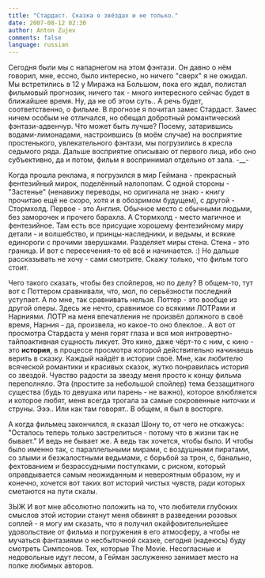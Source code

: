 ```yaml
---
title: "Стардаст. Сказка о звёздах и не только."
date: 2007-08-12 02:30
author: Anton Zujev
comments: false
language: russian
---
```


Сегодня были мы с напарнегом на этом фэнтази. Он давно о нём говорил, мне, ессно, было интересно, но ничего "сверх" я не ожидал. Мы встретились в 12 у Миража на Большом, пока его ждал, полистал фильмовый прогнозик, ничего так - много интересного сейчас будет в ближайшее время. Ну, да не об этом суть.. А речь будет, соответственно, о фильме. В прогнозе я почитал замес Стардаст. Замес ничем особым не отличался, но обещал добротный романтический фэнтази-адвенчур. Что может быть лучше? Посему, затарившись водами-лимонадами, настроившись (в моём случае) на восприятие простенького, увлекательного фэнтази, мы погрузились в кресла седьмого ряда. Дальше восприятие описываю от первого лица, ибо оно субъективно, да и потом, фильм я воспринимал отдельно от зала. -__-

Когда прошла реклама, я погрузился в мир Геймана - прекрасный фентезийный мирок, поделённый налопопам. С одной стороны - "Застенье" (ненавижу переводы, но оригинала не знаю - книгу прочитаю ещё не скоро, хотя и в обозримом будущем), с другой - Стормхолд. Первое - это Англия. Обычное место с обычными людьми, без заморочек и прочего барахла. А Стормхолд - место магичное и фентезийное. Там есть все присущие хорошему фентезийному миру детали - и волшебство, и принцы-наследники, и ведьмы, и всякие единороги с прочими зверушками. Разделяет миры стена. Стена - это граница. И вот с пересечения-то её всё и начинается. :) Но дальше рассказывать не хочу - сами смотрите. Скажу только, что фильм того стоит.

Чего такого сказать, чтобы без спойлеров, но по делу? В общем-то, тут вот с Поттером сравнивали, что, мол, по серьёзности последний уступает. А по мне, так сравнивать нельзя. Поттер - это вообще из другой оперы. Здесь же нечто, сравнимое со всякими ЛОТРами и Нарниями. ЛОТР на меня впечатления не произвёл должного в своё время, Нарния - да, произвела, но какое-то оно блеклое.. А вот от просмотра Стардаста у меня горят глаза и вся моя интровертно-тайпоактивная сущность ликует. Это кино, даже чёрт-то с ним, с кино - это **история**, в процессе просмотра которой действительно начинаешь верить в сказку. Каждый найдёт в истории своё. Мне, как любителю всяческой романтики и красивых сказок, жутко понравилась история со звездой. Чувство радости за звезду меня просто к концу фильма переполняло. Эта (простите за небольшой спойлер) тема беззащитного существа (будь то девушка или парень - не важно), которое влюбляется и которое любят, меня всегда трогала за самые сокровенные ниточки и струны. Эээ.. Или как там говорят.. В общем, я был в восторге.

А когда фильмец закончился, я сказал Шону то, от чего не откажусь: "Осталось теперь только застрелиться - потому что в жизни так не бывает." И ведь не бывает же. А ведь так хочется, чтобы было. И чтобы было именно так, с параллельными мирами, с воздушными пиратами, со злыми и безжалостными ведьмами, с борьбой за трон, с, банально, фехтованием и безрассудными поступками, с риском, который оправдывается самым неожиданным и невероятным образом, ну и конечно, хочется вот таких вот историй чистых чувств, ради которых сметаются на пути скалы.

ЗЫЖ И вот мне абсолютно положить на то, что любители глубоких смыслов этой истории станут меня обвинят в разведении розовых соплей - я могу им сказать, что я получил окайфовительнейшее удовольствие от фильма и погружения в его атмосферу, а чтобы не мучаться фантазиями о несбыточной сказке, сегодня (надеюсь) буду смотреть Симпсонов. Тех, которые The Movie. Несогласные и недовольные идут лесом, а Гейман заслуженно занимает место на полке любимых авторов.